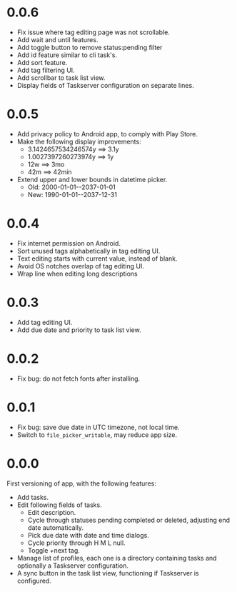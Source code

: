 # 0.0.6

- Fix issue where tag editing page was not scrollable.
- Add wait and until features.
- Add toggle button to remove status:pending filter
- Add id feature similar to cli task's.
- Add sort feature.
- Add tag filtering UI.
- Add scrollbar to task list view.
- Display fields of Taskserver configuration on separate lines.

# 0.0.5

- Add privacy policy to Android app, to comply with Play Store.
- Make the following display improvements:
  - 3.1424657534246574y ==> 3.1y
  - 1.0027397260273974y ==> 1y
  - 12w ==> 3mo
  - 42m ==> 42min
- Extend upper and lower bounds in datetime picker.
  - Old: 2000-01-01--2037-01-01
  - New: 1990-01-01--2037-12-31

# 0.0.4

- Fix internet permission on Android.
- Sort unused tags alphabetically in tag editing UI.
- Text editing starts with current value, instead of blank.
- Avoid OS notches overlap of tag editing UI.
- Wrap line when editing long descriptions

# 0.0.3

- Add tag editing UI.
- Add due date and priority to task list view.

# 0.0.2

- Fix bug: do not fetch fonts after installing.

# 0.0.1

- Fix bug: save due date in UTC timezone, not local time.
- Switch to `file_picker_writable`, may reduce app size.

# 0.0.0

First versioning of app, with the following features:

- Add tasks.
- Edit following fields of tasks.
  - Edit description.
  - Cycle through statuses pending completed or deleted, adjusting end
    date automatically.
  - Pick due date with date and time dialogs.
  - Cycle priority through H M L null.
  - Toggle +next tag.
- Manage list of profiles, each one is a directory containing tasks
  and optionally a Taskserver configuration.
- A sync button in the task list view, functioning if Taskserver is
  configured.
